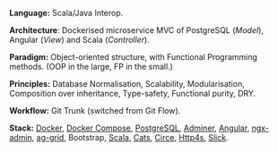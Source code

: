 **Language:** Scala/Java Interop.

**Architecture**: Dockerised microservice MVC of PostgreSQL (*Model*), Angular (*View*) and Scala (*Controller*).

**Paradigm:** Object-oriented structure, with Functional Programming methods. (OOP in the large, FP in the small.)

**Principles:** Database Normalisation, Scalability, Modularisation, Composition over inheritance, Type-safety, Functional purity, DRY.

**Workflow:** Git Trunk (switched from Git Flow).

**Stack:** [Docker](https://www.docker.com/), [Docker Compose](https://docs.docker.com/compose/), [PostgreSQL](https://www.postgresql.org/), [Adminer](https://www.adminer.org/), [Angular](https://angular.io/), [ngx-admin](https://akveo.github.io/ngx-admin/), [ag-grid](https://www.ag-grid.com/), Bootstrap, [Scala](https://www.scala-lang.org/), [Cats](https://typelevel.org/cats/), [Circe](https://circe.github.io/circe/), [Http4s](https://http4s.org/), [Slick](http://scala-slick.org/).
